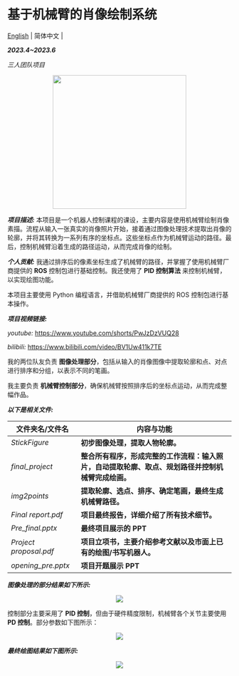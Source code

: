 # 基于机械臂的肖像绘制系统

[English](README.md) | 简体中文 |

**_2023.4~2023.6_**

_三人团队项目_

<div align=center>
<img src="https://github.com/anOrangeCat3/anOrangeCat3/blob/main/gif/6_1750689850-ezgif.com-video-to-gif-converter.gif" width="300" />
</div>


**_项目描述:_** 本项目是一个机器人控制课程的课设，主要内容是使用机械臂绘制肖像素描。流程从输入一张真实的肖像照片开始，接着通过图像处理技术提取出肖像的轮廓，并将其转换为一系列有序的坐标点。这些坐标点作为机械臂运动的路径。最后，控制机械臂沿着生成的路径运动，从而完成肖像的绘制。

**_个人贡献:_** 我通过排序后的像素坐标生成了机械臂的路径，并掌握了使用机械臂厂商提供的 **ROS** 控制包进行基础控制。我还使用了 **PID 控制算法** 来控制机械臂，以实现绘图功能。

本项目主要使用 Python 编程语言，并借助机械臂厂商提供的 ROS 控制包进行基本操作。

**_项目视频链接:_**

_youtube:_ https://www.youtube.com/shorts/PwJzDzVUQ28

_bilibili:_ https://www.bilibili.com/video/BV1Uw411k7TE

我的两位队友负责 **图像处理部分**，包括从输入的肖像图像中提取轮廓和点、对点进行排序和分组，以表示不同的笔画。

我主要负责 **机械臂控制部分**，确保机械臂按照排序后的坐标点运动，从而完成整幅作品。

**_以下是相关文件:_**

|文件夹名/文件名|内容与功能|
|------|-----|
|_StickFigure_|**初步图像处理，提取人物轮廓。**|
|_final_project_|**整合所有程序，形成完整的工作流程：输入照片，自动提取轮廓、取点、规划路径并控制机械臂完成绘画。**|
|_img2points_|**提取轮廓、选点、排序、确定笔画，最终生成机械臂路径。**|
|_Final report.pdf_|**项目最终报告，详细介绍了所有技术细节。**|
|_Pre_final.pptx_|**最终项目展示的 PPT**|
|_Project proposal.pdf_|**项目立项书，主要介绍参考文献以及市面上已有的绘图/书写机器人。**|
|_opening_pre.pptx_|**项目开题展示 PPT**|

**_图像处理的部分结果如下所示:_**

<div align=center>
<img src="https://github.com/anOrangeCat1/projects_sustech/assets/99580008/3c7d9f0e-0fa6-42d3-af2c-7b6bc0e16ac8"  />
</div>

控制部分主要采用了 **PID 控制**，但由于硬件精度限制，机械臂各个关节主要使用 **PD 控制**。部分参数如下图所示：

<div align=center>
<img src="https://github.com/anOrangeCat1/projects_sustech/assets/99580008/9da2936b-0ed6-4b61-b709-8116c665cbd1"  />
</div>

**_最终绘图结果如下图所示:_**

<div align=center>
<img src="https://github.com/anOrangeCat1/projects_sustech/assets/99580008/0e1ae695-f4aa-4b16-98c6-d66303c3f6a0"  />
</div>
